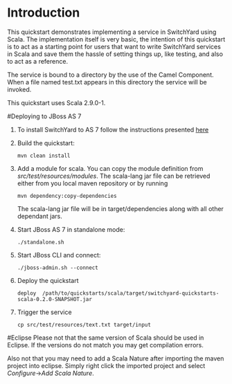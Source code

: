 # Introduction
This quickstart demonstrates implementing a service in SwitchYard using Scala. The implementation itself is very basic, the intention
of this quickstart is to act as a starting point for users that want to write SwitchYard services in Scala and save them the hassle
of setting things up, like testing, and also to act as a reference.

The service is bound to a directory by the use of the Camel Component. When a file named test.txt appears in this directory 
the service will be invoked.

This quickstart uses Scala 2.9.0-1.

#Deploying to JBoss AS 7
1. To install SwitchYard to AS 7 follow the instructions presented [here](http://community.jboss.org/wiki/SwitchYardOnAS7)
2. Build the quickstart:

    `mvn clean install`
    
3. Add a module for scala.
You can copy the module definition from _src/test/resources/modules_.
   The scala-lang jar file can be retrieved either from you local maven repository or by running
   
    `mvn dependency:copy-dependencies`
    
   The scala-lang jar file will be in target/dependencies along with all other dependant jars.
   
4. Start JBoss AS 7 in standalone mode:

     `./standalone.sh` 
     
5. Start JBoss CLI and connect: 

    `./jboss-admin.sh --connect`
    
6. Deploy the quickstart

     `deploy  /path/to/quickstarts/scala/target/switchyard-quickstarts-scala-0.2.0-SNAPSHOT.jar`
     
7. Trigger the service

    `cp src/test/resources/text.txt target/input`

#Eclipse
Please not that the same version of Scala should be used in Eclipse. If the versions do not match you may get compilation
errors. 

Also not that you may need to add a Scala Nature after importing the maven project into eclipse. Simply right click the
imported project and select _Configure_->_Add Scala Nature_.
